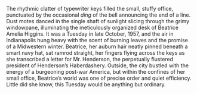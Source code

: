 The rhythmic clatter of typewriter keys filled the small, stuffy office, punctuated by the occasional *ding* of the bell announcing the end of a line.  Dust motes danced in the single shaft of sunlight slicing through the grimy windowpane, illuminating the meticulously organized desk of Beatrice Amelia Higgins.  It was a Tuesday in late October, 1957, and the air in Indianapolis hung heavy with the scent of burning leaves and the promise of a Midwestern winter.  Beatrice, her auburn hair neatly pinned beneath a smart navy hat, sat ramrod straight, her fingers flying across the keys as she transcribed a letter for Mr. Henderson, the perpetually flustered president of Henderson’s Haberdashery.  Outside, the city bustled with the energy of a burgeoning post-war America, but within the confines of her small office, Beatrice’s world was one of precise order and quiet efficiency.  Little did she know, this Tuesday would be anything but ordinary.
